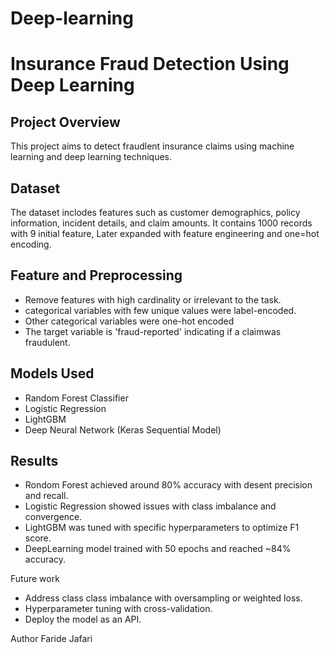 # Deep-learning

# Insurance Fraud Detection Using Deep Learning

## Project Overview
This project aims to detect fraudlent insurance claims using machine learning and deep learning techniques. 

## Dataset
The  dataset inclodes features such as customer demographics, policy information, incident details, and claim amounts. It contains 1000 records with 9 initial feature, Later expanded with feature engineering and one=hot encoding.

## Feature and Preprocessing
- Remove features with high cardinality or irrelevant to the task.
- categorical variables with few unique values were label-encoded.
- Other categorical variables were one-hot encoded
- The target variable is 'fraud-reported' indicating if a claimwas fraudulent.

## Models Used
- Random Forest Classifier
- Logistic Regression
- LightGBM
- Deep Neural Network (Keras Sequential Model)

## Results 
- Rondom Forest achieved around 80% accuracy with desent precision and recall.
- Logistic Regression showed issues with class imbalance and convergence.
- LightGBM was tuned with specific hyperparameters to optimize F1 score.
- DeepLearning model trained with 50 epochs and reached ~84% accuracy.

Future work 
- Address class class imbalance with oversampling or weighted loss.
- Hyperparameter tuning with cross-validation.
- Deploy the model as an API.

Author
Faride Jafari





